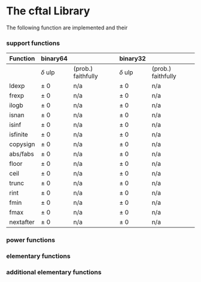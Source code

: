 # The cftal Library

The following function are implemented and their
### support functions
| Function | binary64 |  | binary32 | |
| --- | --- | ---| --- | ---|
| | $\delta$ ulp | (prob.) faithfully | $\delta$ ulp | (prob.) faithfully |
|ldexp | $\pm$ 0 | n/a  | $\pm$ 0 | n/a |
|frexp | $\pm$ 0 | n/a  | $\pm$ 0 | n/a |
|ilogb | $\pm$ 0 | n/a  | $\pm$ 0 | n/a |
|isnan | $\pm$ 0 | n/a  | $\pm$ 0 | n/a |
|isinf | $\pm$ 0 | n/a  | $\pm$ 0 | n/a |
|isfinite | $\pm$ 0 | n/a  | $\pm$ 0 | n/a |
|copysign | $\pm$ 0 | n/a  | $\pm$ 0 | n/a |
|abs/fabs | $\pm$ 0 | n/a  | $\pm$ 0 | n/a |
|floor | $\pm$ 0 | n/a  | $\pm$ 0 | n/a |
|ceil | $\pm$ 0 | n/a  | $\pm$ 0 | n/a |
|trunc | $\pm$ 0 | n/a  | $\pm$ 0 | n/a |
|rint | $\pm$ 0 | n/a  | $\pm$ 0 | n/a |
|fmin | $\pm$ 0 | n/a  | $\pm$ 0 | n/a |
|fmax | $\pm$ 0 | n/a  | $\pm$ 0 | n/a |
|nextafter | $\pm$ 0 | n/a  | $\pm$ 0 | n/a |

### power functions
### elementary functions
### additional elementary functions

